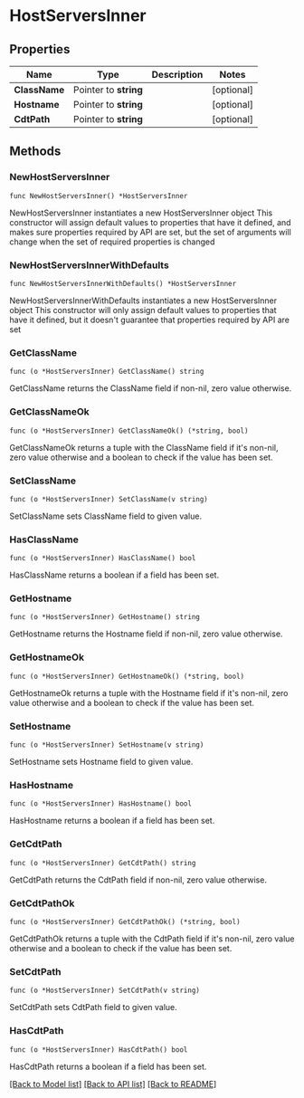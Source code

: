 # HostServersInner

## Properties

Name | Type | Description | Notes
------------ | ------------- | ------------- | -------------
**ClassName** | Pointer to **string** |  | [optional] 
**Hostname** | Pointer to **string** |  | [optional] 
**CdtPath** | Pointer to **string** |  | [optional] 

## Methods

### NewHostServersInner

`func NewHostServersInner() *HostServersInner`

NewHostServersInner instantiates a new HostServersInner object
This constructor will assign default values to properties that have it defined,
and makes sure properties required by API are set, but the set of arguments
will change when the set of required properties is changed

### NewHostServersInnerWithDefaults

`func NewHostServersInnerWithDefaults() *HostServersInner`

NewHostServersInnerWithDefaults instantiates a new HostServersInner object
This constructor will only assign default values to properties that have it defined,
but it doesn't guarantee that properties required by API are set

### GetClassName

`func (o *HostServersInner) GetClassName() string`

GetClassName returns the ClassName field if non-nil, zero value otherwise.

### GetClassNameOk

`func (o *HostServersInner) GetClassNameOk() (*string, bool)`

GetClassNameOk returns a tuple with the ClassName field if it's non-nil, zero value otherwise
and a boolean to check if the value has been set.

### SetClassName

`func (o *HostServersInner) SetClassName(v string)`

SetClassName sets ClassName field to given value.

### HasClassName

`func (o *HostServersInner) HasClassName() bool`

HasClassName returns a boolean if a field has been set.

### GetHostname

`func (o *HostServersInner) GetHostname() string`

GetHostname returns the Hostname field if non-nil, zero value otherwise.

### GetHostnameOk

`func (o *HostServersInner) GetHostnameOk() (*string, bool)`

GetHostnameOk returns a tuple with the Hostname field if it's non-nil, zero value otherwise
and a boolean to check if the value has been set.

### SetHostname

`func (o *HostServersInner) SetHostname(v string)`

SetHostname sets Hostname field to given value.

### HasHostname

`func (o *HostServersInner) HasHostname() bool`

HasHostname returns a boolean if a field has been set.

### GetCdtPath

`func (o *HostServersInner) GetCdtPath() string`

GetCdtPath returns the CdtPath field if non-nil, zero value otherwise.

### GetCdtPathOk

`func (o *HostServersInner) GetCdtPathOk() (*string, bool)`

GetCdtPathOk returns a tuple with the CdtPath field if it's non-nil, zero value otherwise
and a boolean to check if the value has been set.

### SetCdtPath

`func (o *HostServersInner) SetCdtPath(v string)`

SetCdtPath sets CdtPath field to given value.

### HasCdtPath

`func (o *HostServersInner) HasCdtPath() bool`

HasCdtPath returns a boolean if a field has been set.


[[Back to Model list]](../README.md#documentation-for-models) [[Back to API list]](../README.md#documentation-for-api-endpoints) [[Back to README]](../README.md)


